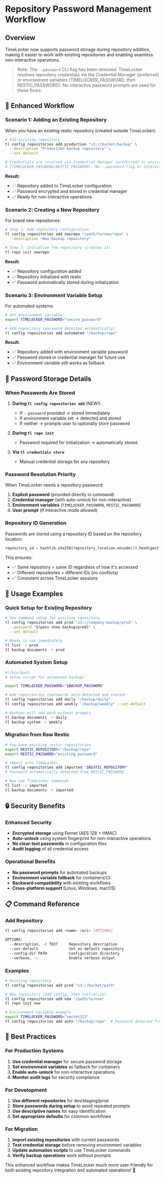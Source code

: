 # Repository Password Management Workflow

## Overview

TimeLocker now supports password storage during repository addition, making it easier to work with existing repositories and enabling seamless non-interactive
operations.


> Note: The `--password` CLI flag has been removed. TimeLocker resolves repository credentials via the Credential Manager (preferred) or environment variables (TIMELOCKER_PASSWORD, then RESTIC_PASSWORD). No interactive password prompts are used for these flows.

## 🔄 **Enhanced Workflow**

### **Scenario 1: Adding an Existing Repository**

When you have an existing restic repository (created outside TimeLocker):

```bash
# Add existing repository
tl config repositories add production "s3://bucket/backup" \
  --description "Production backup repository" \
  --set-default

# Credentials are resolved via Credential Manager (preferred) or environment variables
# (TIMELOCKER_PASSWORD/RESTIC_PASSWORD). No --password flag or interactive prompts.
```

**Result:**

- ✅ Repository added to TimeLocker configuration
- ✅ Password encrypted and stored in credential manager
- ✅ Ready for non-interactive operations

### **Scenario 2: Creating a New Repository**

For brand new repositories:

```bash
# Step 1: Add repository configuration
tl config repositories add newrepo "/path/to/new/repo" \
  --description "New backup repository"

# Step 2: Initialize the repository (creates it)
tl repo init newrepo
```

**Result:**

- ✅ Repository configuration added
- ✅ Repository initialized with restic
- ✅ Password automatically stored during initialization

### **Scenario 3: Environment Variable Setup**

For automated systems:

```bash
# Set environment variable
export TIMELOCKER_PASSWORD="secure_password"

# Add repository (password detected automatically)
tl config repositories add automated "/backup/repo"
```

**Result:**

- ✅ Repository added with environment variable password
- ✅ Password stored in credential manager for future use
- ✅ Environment variable still works as fallback

## 🔐 **Password Storage Details**

### **When Passwords Are Stored**

1. **During `tl config repositories add`** (NEW!)
    - If `--password` provided → stored immediately
    - If environment variable set → detected and stored
    - If neither → prompts user to optionally store password

2. **During `tl repo init`**
    - Password required for initialization → automatically stored

3. **Via `tl credentials store`**
    - Manual credential storage for any repository

### **Password Resolution Priority**

When TimeLocker needs a repository password:

1. **Explicit password** (provided directly in command)
2. **Credential manager** (with auto-unlock for non-interactive)
3. **Environment variables** (`TIMELOCKER_PASSWORD`, `RESTIC_PASSWORD`)
4. **User prompt** (if interactive mode allowed)

### **Repository ID Generation**

Passwords are stored using a repository ID based on the repository location:

```python
repository_id = hashlib.sha256(repository_location.encode()).hexdigest()[:16]
```

This ensures:

- ✅ Same repository = same ID regardless of how it's accessed
- ✅ Different repositories = different IDs (no conflicts)
- ✅ Consistent across TimeLocker sessions

## 🚀 **Usage Examples**

### **Quick Setup for Existing Repository**

```bash
# One command setup for existing repository
tl config repositories add prod "s3://company-backup/prod" \
  --password "$(pass show backup/prod)" \
  --set-default

# Ready to use immediately
tl list -r prod
tl backup documents -r prod
```

### **Automated System Setup**

```bash
#!/bin/bash
# Setup script for automated backups

export TIMELOCKER_PASSWORD="$BACKUP_PASSWORD"

# Add repositories (passwords auto-detected and stored)
tl config repositories add daily "/backup/daily"
tl config repositories add weekly "/backup/weekly" --set-default

# Backups will now work without prompts
tl backup documents -r daily
tl backup system -r weekly
```

### **Migration from Raw Restic**

```bash
# You have existing restic repositories
export RESTIC_REPOSITORY="/backup/repo"
export RESTIC_PASSWORD="existing_password"

# Import into TimeLocker
tl config repositories add imported "$RESTIC_REPOSITORY"
# Password automatically detected from RESTIC_PASSWORD

# Now use TimeLocker commands
tl list -r imported
tl backup documents -r imported
```

## 🔒 **Security Benefits**

### **Enhanced Security**

- **Encrypted storage** using Fernet (AES 128 + HMAC)
- **Auto-unlock** using system fingerprint for non-interactive operations
- **No clear-text passwords** in configuration files
- **Audit logging** of all credential access

### **Operational Benefits**

- **No password prompts** for automated backups
- **Environment variable fallback** for containers/CI
- **Backward compatibility** with existing workflows
- **Cross-platform support** (Linux, Windows, macOS)

## 📋 **Command Reference**

### **Add Repository**

```bash
tl config repositories add <name> <uri> [OPTIONS]

OPTIONS:
  --description, -d TEXT     Repository description
  --set-default              Set as default repository
  --config-dir PATH          Configuration directory
  --verbose, -v              Enable verbose output
```

### **Examples**

```bash
# Existing repository
tl config repositories add prod "s3://bucket/path"

# New repository (add config, then initialize)
tl config repositories add new "/path/to/new"
tl repo init new

# Environment variable example
export TIMELOCKER_PASSWORD="secret123"
tl config repositories add auto "/backup/repo"  # Password detected from environment
```

## 🎯 **Best Practices**

### **For Production Systems**

1. **Use credential manager** for secure password storage
2. **Set environment variables** as fallback for containers
3. **Enable auto-unlock** for non-interactive operations
4. **Monitor audit logs** for security compliance

### **For Development**

1. **Use different repositories** for dev/staging/prod
2. **Store passwords during setup** to avoid repeated prompts
3. **Use descriptive names** for easy identification
4. **Set appropriate defaults** for common workflows

### **For Migration**

1. **Import existing repositories** with current passwords
2. **Test credential storage** before removing environment variables
3. **Update automation scripts** to use TimeLocker commands
4. **Verify backup operations** work without prompts

This enhanced workflow makes TimeLocker much more user-friendly for both existing repository integration and automated operations! 🚀
